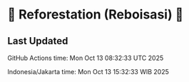 
# 🌳 Reforestation (Reboisasi) 🌲

## Last Updated

GitHub Actions time: Mon Oct 13 08:32:33 UTC 2025

Indonesia/Jakarta time: Mon Oct 13 15:32:33 WIB 2025
